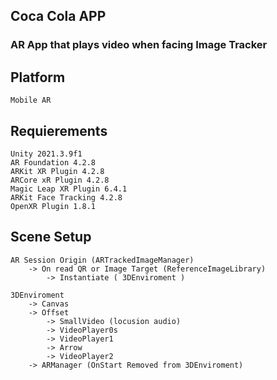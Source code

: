 ## Coca Cola APP
### AR App that plays video when facing Image Tracker

## Platform

    Mobile AR
## Requierements

    Unity 2021.3.9f1
    AR Foundation 4.2.8
    ARKit XR Plugin 4.2.8
    ARCore xR Plugin 4.2.8
    Magic Leap XR Plugin 6.4.1
    ARKit Face Tracking 4.2.8
    OpenXR Plugin 1.8.1
    
## Scene Setup

    AR Session Origin (ARTrackedImageManager)
        -> On read QR or Image Target (ReferenceImageLibrary)
            -> Instantiate ( 3DEnviroment )
    
    3DEnviroment
        -> Canvas
        -> Offset
            -> SmallVideo (locusion audio)
            -> VideoPlayer0s
            -> VideoPlayer1
            -> Arrow
            -> VideoPlayer2
        -> ARManager (OnStart Removed from 3DEnviroment)
    
